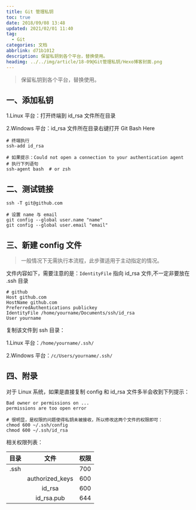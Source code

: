 ```yaml
---
title: Git 管理私钥
toc: true
date: 2018/09/08 13:48
updated: 2021/02/01 11:40
tag:
  - Git
categories: 文档
abbrlink: d71b1012
description: 保留私钥到各个平台，替换使用。
headimg: ../../img/article/18-09@Git管理私钥/Hexo博客封面.png
---
```


> 保留私钥到各个平台，替换使用。

## 一、添加私钥

1.Linux 平台：打开终端到 id_rsa 文件所在目录

2.Windows 平台：id_rsa 文件所在目录右键打开 Git Bash Here

```shell
# 终端执行
ssh-add id_rsa

# 如果提示：Could not open a connection to your authentication agent
# 执行下列语句
ssh-agent bash  # or zsh
```

## 二、测试链接

```shell
ssh -T git@github.com

# 设置 name 与 email
git config --global user.name "name"
git config --global user.email "email"
```

## 三、新建 config 文件

> 一般情况下无需执行本流程，此步骤适用于主动指定的情况。

文件内容如下，需要注意的是：`IdentityFile` 指向 id_rsa 文件,不一定非要放在 .ssh 目录

```shell
# github
Host github.com
HostName github.com
PreferredAuthentications publickey
IdentityFile /home/yourname/Documents/ssh/id_rsa
User yourname
```

复制该文件到 ssh 目录：

1.Linux 平台：`/home/yourname/.ssh/`

2.Windows 平台：`/c/Users/yourname/.ssh/`

## 四、附录

对于 Linux 系统，如果是直接复制 config 和 id_rsa 文件多半会收到下列提示：

```shell
Bad owner or permissions on ...
permissions are too open error

# 很明显，是权限的问题使得私钥未被接收，所以修改这两个文件的权限即可：
chmod 600 ~/.ssh/config
chmod 600 ~/.ssh/id_rsa
```

相关权限列表：

| 目录 |      文件       | 权限 |
| :--: | :-------------: | :--: |
| .ssh |                 | 700  |
|      | authorized_keys | 600  |
|      |     id_rsa      | 600  |
|      |   id_rsa.pub    | 644  |

